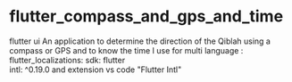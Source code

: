 # flutter_compass_and_gps_and_time
flutter ui An application to determine the direction of the Qiblah using a compass or GPS and to know the time
I use for multi language :
  flutter_localizations:
    sdk: flutter  
  intl: ^0.19.0
  and extension vs code "Flutter Intl"
